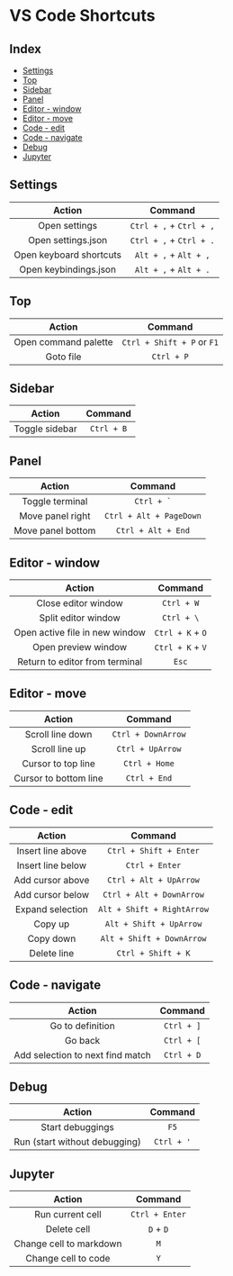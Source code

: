 VS Code Shortcuts
=================

Index
-----
- [Settings](#settings)
- [Top](#top)
- [Sidebar](#sidebar)
- [Panel](#panel)
- [Editor - window](#editor---window)
- [Editor - move](#editor---move)
- [Code - edit](#code---edit)
- [Code - navigate](#code---navigate)
- [Debug](#debug)
- [Jupyter](#jupyter)

Settings
--------
| Action | Command |
|:------:|:-------:|
| Open settings | `Ctrl + ,` + `Ctrl + ,` |
| Open settings.json | `Ctrl + ,` + `Ctrl + .` |
| Open keyboard shortcuts | `Alt + ,` + `Alt + ,` |
| Open keybindings.json | `Alt + ,` + `Alt + .` |

Top
---
| Action | Command |
|:------:|:-------:|
| Open command palette | `Ctrl + Shift + P` or `F1`|
| Goto file | `Ctrl + P` |

Sidebar
-------
| Action | Command |
|:------:|:-------:|
| Toggle sidebar | `Ctrl + B` |

Panel
------
| Action | Command |
|:------:|:-------:|
| Toggle terminal | `` Ctrl + ` `` |
| Move panel right | `Ctrl + Alt + PageDown` |
| Move panel bottom | `Ctrl + Alt + End` |

Editor - window
---------------
| Action | Command |
|:------:|:-------:|
| Close editor window | `Ctrl + W` |
| Split editor window | `Ctrl + \` |
| Open active file in new window | `Ctrl + K` + `O` |
| Open preview window | `Ctrl + K` + `V` |
| Return to editor from terminal | `Esc` |

Editor - move
-------------
| Action | Command |
|:------:|:-------:|
| Scroll line down | `Ctrl + DownArrow` |
| Scroll line up | `Ctrl + UpArrow` |
| Cursor to top line | `Ctrl + Home` |
| Cursor to bottom line | `Ctrl + End` |

Code - edit
-----------
| Action | Command |
|:------:|:-------:|
| Insert line above | `Ctrl + Shift + Enter` |
| Insert line below | `Ctrl + Enter` |
| Add cursor above | `Ctrl + Alt + UpArrow` |
| Add cursor below | `Ctrl + Alt + DownArrow` |
| Expand selection | `Alt + Shift + RightArrow` |
| Copy up | `Alt + Shift + UpArrow` |
| Copy down | `Alt + Shift + DownArrow` |
| Delete line | `Ctrl + Shift + K` |

Code - navigate
---------------
| Action | Command |
|:------:|:-------:|
| Go to definition | `Ctrl + ]` |
| Go back | `Ctrl + [` |
| Add selection to next find match | `Ctrl + D` |

Debug
-----
| Action | Command |
|:------:|:-------:|
| Start debuggings | `F5` |
| Run (start without debugging) | `Ctrl + '` |

Jupyter
-------
| Action | Command |
|:------:|:-------:|
| Run current cell | `Ctrl + Enter` |
| Delete cell | `D` + `D` |
| Change cell to markdown | `M` |
| Change cell to code | `Y` |
